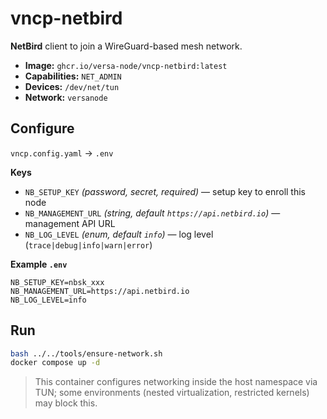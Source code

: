 # vncp-netbird

**NetBird** client to join a WireGuard-based mesh network.

- **Image:** `ghcr.io/versa-node/vncp-netbird:latest`
- **Capabilities:** `NET_ADMIN`
- **Devices:** `/dev/net/tun`
- **Network:** `versanode`

## Configure

`vncp.config.yaml` → `.env`

**Keys**
- `NB_SETUP_KEY` *(password, secret, required)* — setup key to enroll this node
- `NB_MANAGEMENT_URL` *(string, default `https://api.netbird.io`)* — management API URL
- `NB_LOG_LEVEL` *(enum, default `info`)* — log level (`trace|debug|info|warn|error`)

**Example `.env`**
```env
NB_SETUP_KEY=nbsk_xxx
NB_MANAGEMENT_URL=https://api.netbird.io
NB_LOG_LEVEL=info
```

## Run
```bash
bash ../../tools/ensure-network.sh
docker compose up -d
```

> This container configures networking inside the host namespace via TUN; some environments (nested virtualization, restricted kernels) may block this.

